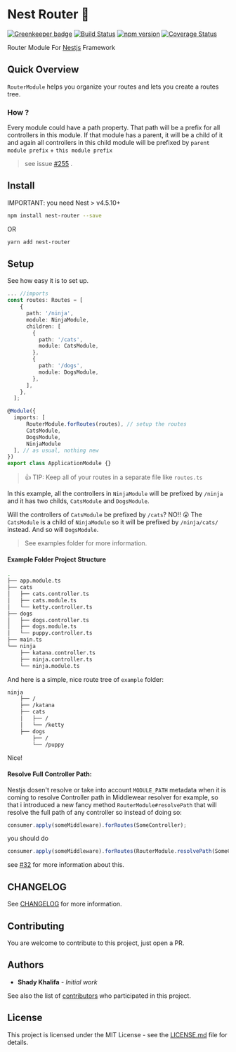 # Nest Router :vertical_traffic_light:

[![Greenkeeper badge](https://badges.greenkeeper.io/shekohex/nest-router.svg)](https://greenkeeper.io/) [![Build Status](https://travis-ci.org/shekohex/nest-router.svg?branch=master)](https://travis-ci.org/shekohex/nest-router) [![npm version](https://badge.fury.io/js/nest-router.svg)](Https://www.npmjs.com/package/nest-router) [![Coverage Status](https://coveralls.io/repos/github/shekohex/nest-router/badge.svg?branch=master)](https://coveralls.io/github/shekohex/nest-router?branch=master)

Router Module For [Nestjs](https://github.com/nestjs/nest) Framework

## Quick Overview

`RouterModule` helps you organize your routes and lets you create a routes tree.

### How ?

Every module could have a path property. That path will be a prefix for all controllers in this module. If that module has a parent, it will be a child of it and again all controllers in this child module will be prefixed by `parent module prefix` + `this module prefix`

> see issue [#255](https://github.com/nestjs/nest/issues/255) .

## Install

IMPORTANT: you need Nest > v4.5.10+

```bash
npm install nest-router --save
```

OR

```bash
yarn add nest-router
```

## Setup

See how easy it is to set up.

```ts
... //imports
const routes: Routes = [
    {
      path: '/ninja',
      module: NinjaModule,
      children: [
        {
          path: '/cats',
          module: CatsModule,
        },
        {
          path: '/dogs',
          module: DogsModule,
        },
      ],
    },
  ];

@Module({
  imports: [
      RouterModule.forRoutes(routes), // setup the routes
      CatsModule,
      DogsModule,
      NinjaModule
  ], // as usual, nothing new
})
export class ApplicationModule {}
```

> :+1: TIP: Keep all of your routes in a separate file like `routes.ts`

In this example, all the controllers in `NinjaModule` will be prefixed by `/ninja` and it
has two childs, `CatsModule` and `DogsModule`.

Will the controllers of `CatsModule` be prefixed by `/cats`? NO!! :open_mouth:
The `CatsModule` is a child of `NinjaModule` so it will be prefixed by `/ninja/cats/` instead.
And so will `DogsModule`.

> See examples folder for more information.

#### Example Folder Project Structure

```bash
.
├── app.module.ts
├── cats
│   ├── cats.controller.ts
│   ├── cats.module.ts
│   └── ketty.controller.ts
├── dogs
│   ├── dogs.controller.ts
│   ├── dogs.module.ts
│   └── puppy.controller.ts
├── main.ts
└── ninja
    ├── katana.controller.ts
    ├── ninja.controller.ts
    └── ninja.module.ts
```

And here is a simple, nice route tree of `example` folder:

```bash
ninja
    ├── /
    ├── /katana
    ├── cats
    │   ├── /
    │   └── /ketty
    ├── dogs
        ├── /
        └── /puppy
```

Nice!

#### Resolve Full Controller Path:
Nestjs dosen't resolve or take into account `MODULE_PATH` metadata when it is coming to resolve Controller path in Middlewear resolver for example, so that i introduced a new fancy method `RouterModule#resolvePath` that will resolve the full path of any controller so instead of doing so:

```ts
consumer.apply(someMiddleware).forRoutes(SomeController);
``` 
you should do

```ts
consumer.apply(someMiddleware).forRoutes(RouterModule.resolvePath(SomeController));
``` 

see [#32](https://github.com/shekohex/nest-router/pull/32) for more information about this.

## CHANGELOG

See [CHANGELOG](CHANGELOG.md) for more information.

## Contributing

You are welcome to contribute to this project, just open a PR.

## Authors

* **Shady Khalifa** - _Initial work_

See also the list of [contributors](https://github.com/shekohex/nest-router/contributors) who participated in this project.

## License

This project is licensed under the MIT License - see the [LICENSE.md](LICENSE.md) file for details.
